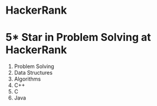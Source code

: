 # HackerRank
# 5* Star in Problem Solving at HackerRank
1. Problem Solving
2. Data Structures
3. Algorithms
4. C++
5. C
6. Java

